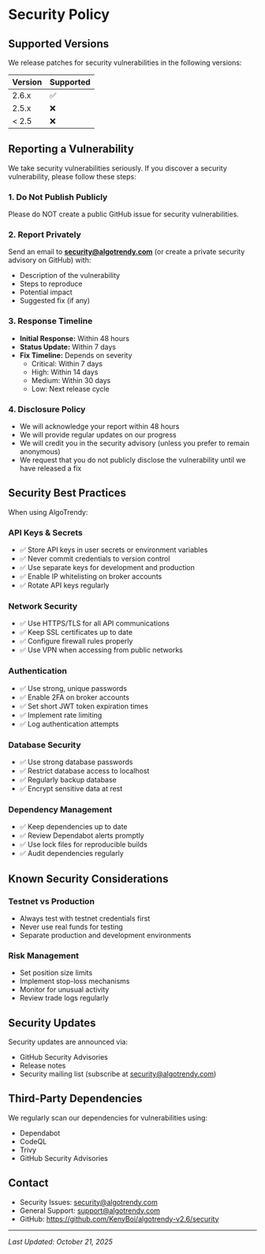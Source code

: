 # Security Policy

## Supported Versions

We release patches for security vulnerabilities in the following versions:

| Version | Supported          |
| ------- | ------------------ |
| 2.6.x   | :white_check_mark: |
| 2.5.x   | :x:                |
| < 2.5   | :x:                |

## Reporting a Vulnerability

We take security vulnerabilities seriously. If you discover a security vulnerability, please follow these steps:

### 1. Do Not Publish Publicly

Please do NOT create a public GitHub issue for security vulnerabilities.

### 2. Report Privately

Send an email to **security@algotrendy.com** (or create a private security advisory on GitHub) with:

- Description of the vulnerability
- Steps to reproduce
- Potential impact
- Suggested fix (if any)

### 3. Response Timeline

- **Initial Response:** Within 48 hours
- **Status Update:** Within 7 days
- **Fix Timeline:** Depends on severity
  - Critical: Within 7 days
  - High: Within 14 days
  - Medium: Within 30 days
  - Low: Next release cycle

### 4. Disclosure Policy

- We will acknowledge your report within 48 hours
- We will provide regular updates on our progress
- We will credit you in the security advisory (unless you prefer to remain anonymous)
- We request that you do not publicly disclose the vulnerability until we have released a fix

## Security Best Practices

When using AlgoTrendy:

### API Keys & Secrets

- ✅ Store API keys in user secrets or environment variables
- ✅ Never commit credentials to version control
- ✅ Use separate keys for development and production
- ✅ Enable IP whitelisting on broker accounts
- ✅ Rotate API keys regularly

### Network Security

- ✅ Use HTTPS/TLS for all API communications
- ✅ Keep SSL certificates up to date
- ✅ Configure firewall rules properly
- ✅ Use VPN when accessing from public networks

### Authentication

- ✅ Use strong, unique passwords
- ✅ Enable 2FA on broker accounts
- ✅ Set short JWT token expiration times
- ✅ Implement rate limiting
- ✅ Log authentication attempts

### Database Security

- ✅ Use strong database passwords
- ✅ Restrict database access to localhost
- ✅ Regularly backup database
- ✅ Encrypt sensitive data at rest

### Dependency Management

- ✅ Keep dependencies up to date
- ✅ Review Dependabot alerts promptly
- ✅ Use lock files for reproducible builds
- ✅ Audit dependencies regularly

## Known Security Considerations

### Testnet vs Production

- Always test with testnet credentials first
- Never use real funds for testing
- Separate production and development environments

### Risk Management

- Set position size limits
- Implement stop-loss mechanisms
- Monitor for unusual activity
- Review trade logs regularly

## Security Updates

Security updates are announced via:

- GitHub Security Advisories
- Release notes
- Security mailing list (subscribe at security@algotrendy.com)

## Third-Party Dependencies

We regularly scan our dependencies for vulnerabilities using:

- Dependabot
- CodeQL
- Trivy
- GitHub Security Advisories

## Contact

- Security Issues: security@algotrendy.com
- General Support: support@algotrendy.com
- GitHub: https://github.com/KenyBoi/algotrendy-v2.6/security

---

*Last Updated: October 21, 2025*
